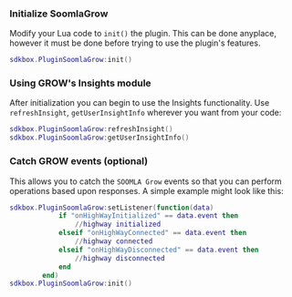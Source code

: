 ### Initialize SoomlaGrow
Modify your Lua code to `init()` the plugin. This can be done anyplace, however it must be done before trying to use the plugin's features.
```lua
sdkbox.PluginSoomlaGrow:init()
```

### Using GROW's Insights module
After initialization you can begin to use the Insights functionality. Use `refreshInsight`, `getUserInsightInfo` wherever you want from your code:
```lua
sdkbox.PluginSoomlaGrow:refreshInsight()
sdkbox.PluginSoomlaGrow:getUserInsightInfo()
```

### Catch GROW events (optional)
This allows you to catch the `SOOMLA Grow` events so that you can perform operations based upon responses. A simple example might look like this:
```lua
sdkbox.PluginSoomlaGrow:setListener(function(data)
            if "onHighWayInitialized" == data.event then
                //highway initialized
            elseif "onHighWayConnected" == data.event then
                //highway connected
            elseif "onHighWayDisconnected" == data.event then
                //highway disconnected
            end
        end)
sdkbox.PluginSoomlaGrow:init()
```
